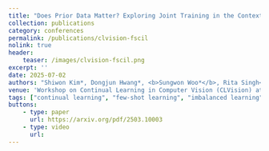 ```yaml
---
title: "Does Prior Data Matter? Exploring Joint Training in the Context of Few-Shot Class-Incremental Learning"
collection: publications
category: conferences
permalink: /publications/clvision-fscil
nolink: true
header:
    teaser: /images/clvision-fscil.png
excerpt: ''
date: 2025-07-02
authors: "Shiwon Kim*, Dongjun Hwang*, <b>Sungwon Woo*</b>, Rita Singh<sup>+</sup> <b>(co-first author)</b>"
venue: 'Workshop on Continual Learning in Computer Vision (CLVision) at ICCV 2025'
tags: ["continual learning", "few-shot learning", "imbalanced learning"]
buttons:
    - type: paper
      url: https://arxiv.org/pdf/2503.10003
    - type: video
      url:
---
```

